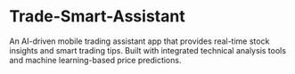 # Trade-Smart-Assistant
An AI-driven mobile trading assistant app that provides real-time stock insights and smart trading tips. Built with integrated technical analysis tools and machine learning-based price predictions.
